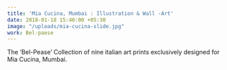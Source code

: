 ```yaml
---
title: 'Mia Cucina, Mumbai : Illustration & Wall -Art'
date: 2018-01-18 15:40:00 +05:30
image: "/uploads/mia-cucina-slide.jpg"
work: Bel-paese
---
```


The ‘Bel-Pease’ Collection of nine italian art prints exclusively designed for Mia Cucina, Mumbai.